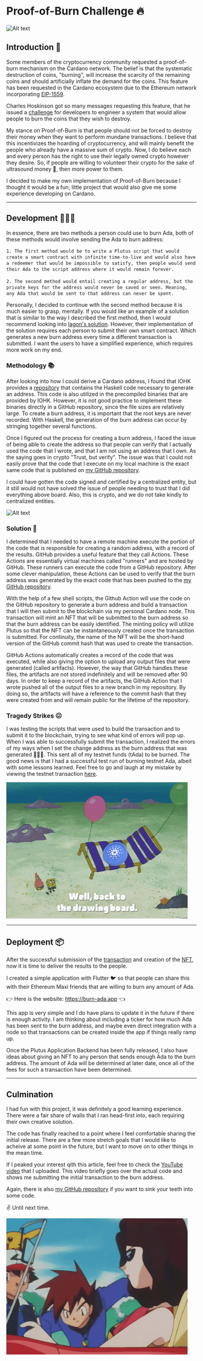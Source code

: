 # Proof-of-Burn Challenge 🔥

![Alt text](Grilled_Ada.gif?raw=true)

## Introduction 👋
Some members of the cryptocurrency community requested a proof-of-burn mechanism on the Cardano network. The belief is that the systematic destruction of coins, "burning", will increase the scarcity of the remaining coins and should artificially inflate the demand for the coins. This feature has been requested in the Cardano ecosystem due to the Ethereum network incorporating [EIP-1559](https://github.com/ethereum/EIPs/blob/master/EIPS/eip-1559.md).

Charles Hoskinson got so many messages requesting this feature, that he issued a [challenge](https://www.youtube.com/watch?v=KaLZJs5Y_rE) for developers to engineer a system that would allow people to burn the coins that they wish to destroy.

My stance on Proof-of-Burn is that people should not be forced to destroy their money when they want to perform mundane transactions. I believe that this incentivizes the hoarding of cryptocurrency, and will mainly benefit the people who already have a massive sum of crypto. Now, I do believe each and every person has the right to use their legally owned crypto however they desire. So, if people are willing to volunteer their crypto for the sake of ultrasound money 🦇, then more power to them.

I decided to make my own implementation of Proof-of-Burn because I thought it would be a fun, little project that would also give me some experience developing on Cardano.

---

## Development 👨🏽‍💻
In essence, there are two methods a person could use to burn Ada, both of these methods would involve sending the Ada to burn address:
 
    1. The first method would be to write a Plutus script that would create a smart contract with infinite time-to-live and would also have a redeemer that would be impossible to satisfy, then people would send their Ada to the script address where it would remain forever.

    2. The second method would entail creating a regular address, but the private keys for the address would never be saved or seen. Meaning, any Ada that would be sent to that address can never be spent.

Personally, I decided to continue with the second method because it is much easier to grasp, mentally. If you would like an example of a solution that is similar to the way I described the first method, then I would recommend looking into [Iagon's solution](https://blog.iagon.com/iagons-solution-to-the-cardano-proof-of-burn-challenge/). However, their implementation of the solution requires each person to submit their own smart contract. Which generates a new burn address every time a different transaction is submitted. I want the users to have a simplified experience, which requires more work on my end.

### Methodology 📚
After looking into how I could derive a Cardano address, I found that IOHK provides a [repository](https://github.com/input-output-hk/cardano-addresses) that contains the Haskell code necessary to generate an address. This code is also utilized in the precompiled binaries that are provided by IOHK. However, it is not good practice to implement these binaries directly in a GitHub repository, since the file sizes are relatively large. To create a burn address, it is important that the root keys are never recorded. With Haskell, the generation of the burn address can occur by stringing together several functions.

Once I figured out the process for creating a burn address, I faced the issue of being able to create the address so that people can verify that I actually used the code that I wrote, and that I am not using an address that I own. As the saying goes in crypto "Trust, but verify". The issue was that I could not easily prove that the code that I execute on my local machine is the exact same code that is published on [my GitHub repository](https://github.com/MitchyCola/burn-ada). 

I could have gotten the code signed and certified by a centralized entity, but it still would not have solved the issue of people needing to trust that I did everything above board. Also, this is crypto, and we do not take kindly to centralized entities. 

![Alt text](We_dont_take_kindly.gif?raw=true)

### Solution 🧐
I determined that I needed to have a remote machine execute the portion of the code that is responsible for creating a random address, with a record of the results. GitHub provides a useful feature that they call Actions. These Actions are essentially virtual machines called "runners" and are hosted by GitHub. These runners can execute the code from a GitHub repository. After some clever manipulation, these Actions can be used to verify that the burn address was generated by the exact code that has been pushed to the [my GitHub repository](https://github.com/MitchyCola/burn-ada). 

With the help of a few shell scripts, the Github Action will use the code on the GitHub repository to generate a burn address and build a transaction that I will then submit to the blockchain via my personal Cardano node. This transaction will mint an NFT that will be submitted to the burn address so that the burn address can be easily identified. The minting policy will utilize Plutus so that the NFT can be instantaneously created once the transaction is submitted. For continuity, the name of the NFT will be the short-hand version of the GitHub commit hash that was used to create the transaction.

GitHub Actions automatically creates a record of the code that was executed, while also giving the option to upload any output files that were generated (called artifacts). However, the way that GitHub handles these files, the artifacts are not stored indefinitely and will be removed after 90 days. In order to keep a record of the artifacts, the GitHub Action that I wrote pushed all of the output files to a new branch in my repository. By doing so, the artifacts will have a reference to the commit hash that they were created from and will remain public for the lifetime of the repository.

### Tragedy Strikes 😖
I was testing the scripts that were used to build the transaction and to submit it to the blockchain, trying to see what kind of errors will pop up. When I was able to successfully submit the transaction, I realized the errors of my ways when I set the change address as the burn address that was generated 🤦🏽‍♂️. This sent all of my testnet funds (tAda) to be burned. The good news is that I had a successful test run of burning testnet Ada, albeit with some lessons learned. Feel free to go and laugh at my mistake by viewing the testnet transaction [here](https://testnet.adatools.io/transactions/92bf3115e0d972738e299e694d1d3f98921b58a16dd8a878d896d32023694e51).

![Alt text](Oops_Burned_Ada.gif?raw=true)

---

## Deployment 📦
After the successful submission of the [transaction]() and creation of the [NFT](), now it is time to deliver the results to the people.

I created a simple application with Flutter 🐦 so that people can share this with their Ethereum Maxi friends that are willing to burn any amount of Ada. 

👉 Here is the website: https://burn-ada.app 👈

This app is very simple and I do have plans to update it in the future if there is enough activity. I am thinking about including a ticker for how much Ada has been sent to the burn address, and maybe even direct integration with a node so that transactions can be created inside the app if things really ramp up. 

Once the Plutus Application Backend has been fully released, I also have ideas about giving an NFT to any person that sends enough Ada to the burn address. The amount of Ada will be determined at later date, once all of the fees for such a transaction have been determined.

---

## Culmination
I had fun with this project, it was definitely a good learning experience. There were a fair share of walls that I ran head-first into, each requiring their own creative solution. 

The code has finally reached to a point where I feel comfortable sharing the initial release. There are a few more stretch goals that I would like to acheive at some point in the future, but I want to move on to other things in the mean time. 

If I peaked your interest qith this article, feel free to check the [YouTube video]() that I uploaded. This video briefly goes over the actual code and shows me submitting the initial transaction to the burn address.

Again, there is also [my GitHub repository](https://github.com/MitchyCola/burn-ada) if you want to sink your teeth into some code.

✌️ Until next time.

![Alt text](smell-you-later.gif?raw=true)